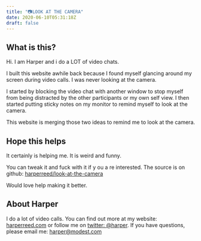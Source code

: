 ```yaml
---
title: "📷LOOK AT THE CAMERA"
date: 2020-06-10T05:31:18Z
draft: false
---
```


## What is this?  

Hi. I am Harper and i do a LOT of video chats.

I built this website awhile back because I found myself glancing around my screen during video calls. I was never looking at the camera. 

I started by blocking the video chat with another window to stop myself from being distracted by the other participants or my own self view. I then started putting sticky notes on my monitor to remind myself to look at the camera.

This website is merging those two ideas to remind me to look at the camera. 



## Hope this helps

It certainly is helping me. It is weird and funny. 

You can tweak it and fuck with it if y ou a re interested. The source is on github: [harperreed/look-at-the-camera](https://github.com/harperreed/look-at-the-camera)

Would love help making it better. 

## About Harper

I do a lot of video calls. You can find out more at my website: [harperreed.com](http://harper.lol) or follow me on [twitter: @harper](http://twitter.com/harper). If you  have questions, please email me: [harper@modest.com](harper@modest.com)